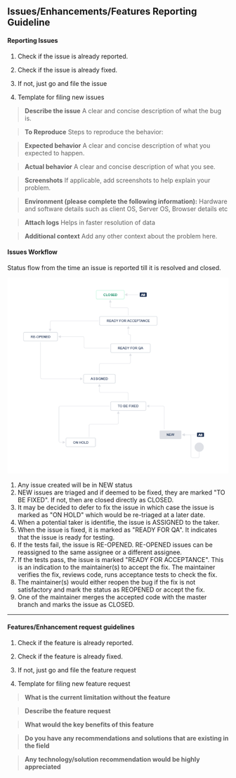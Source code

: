 ## Issues/Enhancements/Features Reporting Guideline

#### Reporting Issues 
1. Check if the issue is already reported.

1. Check if the issue is already fixed.

1. If not, just go and file the issue

1. Template for filing new issues

> **Describe the issue**
> A clear and concise description of what the bug is.

> **To Reproduce**
>Steps to reproduce the behavior:

>**Expected behavior**
>A clear and concise description of what you expected to happen.

>**Actual behavior**
>A clear and concise description of what you see.

>**Screenshots**
>If applicable, add screenshots to help explain your problem.

>**Environment (please complete the following information):**
> Hardware and software details such as client OS, Server OS, Browser details etc

>**Attach logs**
>Helps in faster resolution of data

>**Additional context**
>Add any other context about the problem here.

#### Issues Workflow
Status flow from the time an issue is reported till it is resolved and closed.

![Issue Workflow](_images\contribution_documentation\issueworkflow.PNG)

1. Any issue created will be in NEW status 
1. NEW issues are triaged and if deemed to be fixed, they are marked "TO BE FIXED".  If not, then are closed directly as CLOSED.
1. It may be decided to defer to fix the issue in which case the issue is marked as "ON HOLD" which would be re-triaged at a later date.
1. When a potential taker is identifie, the issue is ASSIGNED to the taker.
1. When the issue is fixed, it is marked as "READY FOR QA".  It indicates that the issue is ready for testing.
1. If the tests fail, the issue is RE-OPENED.  RE-OPENED issues can be reassigned to the same assignee or a different assignee.
1. If the tests pass, the issue is marked "READY FOR ACCEPTANCE".  This is an indication to the maintainer(s) to accept the fix.  The maintainer verifies the fix, reviews code, runs acceptance tests to check the fix.
1. The maintainer(s) would either reopen the bug if the fix is not satisfactory and mark the status as REOPENED or accept the fix.
1. One of the maintainer merges the accepted code with the master branch and marks the issue as CLOSED.

***

#### Features/Enhancement request guidelines

1. Check if the feature is already reported.

1. Check if the feature is already fixed.

1. If not, just go and file the feature request

1. Template for filing new feature request

> **What is the current limitation without the feature**

> **Describe the feature request**

> **What would the key benefits of this feature**

> **Do you have any recommendations and solutions that are existing in the field**

> **Any technology/solution recommendation would be highly appreciated**


